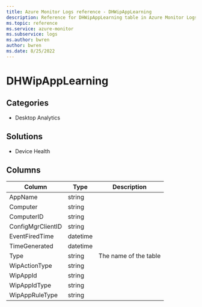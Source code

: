 ```yaml
---
title: Azure Monitor Logs reference - DHWipAppLearning
description: Reference for DHWipAppLearning table in Azure Monitor Logs.
ms.topic: reference
ms.service: azure-monitor
ms.subservice: logs
ms.author: bwren
author: bwren
ms.date: 8/25/2022
---
```


# DHWipAppLearning

 

## Categories

- Desktop Analytics
## Solutions

- Device Health




## Columns

| Column | Type | Description |
| --- | --- | --- |
| AppName | string |  |
| Computer | string |  |
| ComputerID | string |  |
| ConfigMgrClientID | string |  |
| EventFiredTime | datetime |  |
| TimeGenerated | datetime |  |
| Type | string | The name of the table |
| WipActionType | string |  |
| WipAppId | string |  |
| WipAppIdType | string |  |
| WipAppRuleType | string |  |
